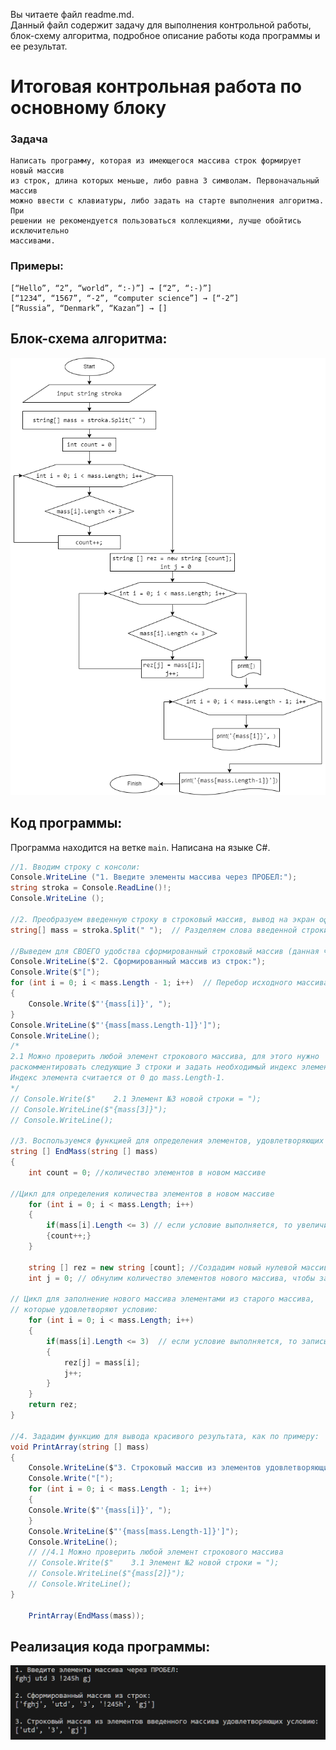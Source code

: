 Вы читаете файл readme.md.  
Данный файл содержит задачу для выполнения контрольной работы, блок-схему алгоритма, подробное описание работы кода программы и ее результат.

# Итоговая контрольная работа по основному блоку
### Задача
    Написать программу, которая из имеющегося массива строк формирует новый массив  
    из строк, длина которых меньше, либо равна 3 символам. Первоначальный массив  
    можно ввести с клавиатуры, либо задать на старте выполнения алгоритма. При   
    решении не рекомендуется пользоваться коллекциями, лучше обойтись исключительно  
    массивами.  
### Примеры:
    [“Hello”, “2”, “world”, “:-)”] → [“2”, “:-)”]
    [“1234”, “1567”, “-2”, “computer science”] → [“-2”]
    [“Russia”, “Denmark”, “Kazan”] → []

## Блок-схема алгоритма:
![Block_diagram](Block_diogram.png)  

## Код программы:
Программа находится на ветке `main`. Написана на языке C#.

```C#
//1. Вводим строку с консоли:
Console.WriteLine ("1. Введите элементы массива через ПРОБЕЛ:");
string stroka = Console.ReadLine()!;
Console.WriteLine ();

//2. Преобразуем введенную строку в строковый массив, вывод на экран оформляем, как по примеру:
string[] mass = stroka.Split(" ");  // Разделяем слова введенной строки пробелами

//Выведем для СВОЕГО удобства сформированный строковый массив (данная часть кода не отображена на блок-схеме):
Console.WriteLine($"2. Сформированный массив из строк:");
Console.Write($"[");
for (int i = 0; i < mass.Length - 1; i++)  // Перебор исходного массива по элементам
{
    Console.Write($"'{mass[i]}', ");
}
Console.WriteLine($"'{mass[mass.Length-1]}']");
Console.WriteLine();
/*
2.1 Можно проверить любой элемент строкового массива, для этого нужно  
раскомментировать следующие 3 строки и задать необходимый индекс элемента.  
Индекс элемента считается от 0 до mass.Length-1.
*/
// Console.Write($"    2.1 Элемент №3 новой строки = ");
// Console.WriteLine($"{mass[3]}");
// Console.WriteLine();

//3. Воспользуемся функцией для определения элементов, удовлетворяющих условию задачи:
string [] EndMass(string [] mass)
{
    int count = 0; //количество элементов в новом массиве

//Цикл для определения количества элементов в новом массиве
    for (int i = 0; i < mass.Length; i++)
    {
        if(mass[i].Length <= 3) // если условие выполняется, то увеличиваем счетчик элементов
        {count++;}
    }

    string [] rez = new string [count]; //Создадим новый нулевой массив из строк размерностью count
    int j = 0; // обнулим количество элементов нового массива, чтобы записывать в него элементы начиная с нулевой позиции

// Цикл для заполнение нового массива элементами из старого массива, 
// которые удовлетворяют условию:
    for (int i = 0; i < mass.Length; i++)
    {
        if(mass[i].Length <= 3)  // если условие выполняется, то записываем элемент в новый массив
        {
            rez[j] = mass[i];
            j++;
        }
    }
    return rez;
}

//4. Зададим функцию для вывода красивого результата, как по примеру:
void PrintArray(string [] mass)
{
    Console.WriteLine($"3. Строковый массив из элементов удовлетворяющих условию:");
    Console.Write("[");
    for (int i = 0; i < mass.Length - 1; i++)
    {
    Console.Write($"'{mass[i]}', ");
    }
    Console.WriteLine($"'{mass[mass.Length-1]}']");
    Console.WriteLine();
    // //4.1 Можно проверить любой элемент строкового массива
    // Console.Write($"    3.1 Элемент №2 новой строки = ");
    // Console.WriteLine($"{mass[2]}");
    // Console.WriteLine();
}

    PrintArray(EndMass(mass));
```
## Реализация кода программы:
![Вывод результата программы](Resultat_of_the_code.png)

